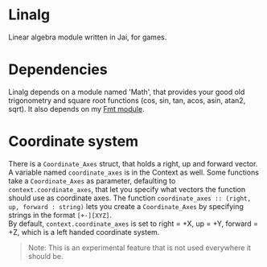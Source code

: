 # Linalg

Linear algebra module written in Jai, for games.

# Dependencies
Linalg depends on a module named 'Math', that provides your good old trigonometry and square root functions (cos, sin, tan, acos, asin, atan2, sqrt).
It also depends on my [Fmt module](https://github.com/ostef/jai-fmt).

# Coordinate system
There is a `Coordinate_Axes` struct, that holds a right, up and forward vector. A variable named `coordinate_axes` is in the Context as well.
Some functions take a `Coordinate_Axes` as parameter, defaulting to `context.coordinate_axes`, that let you specify what vectors the function should use as coordinate axes.
The function `coordinate_axes :: (right, up, forward : string)` lets you create a `Coordinate_Axes` by specifying strings in the format `[+-][XYZ]`.  
By default, `context.coordinate_axes` is set to right = +X, up = +Y, forward = +Z, which is a left handed coordinate system.

> Note: This is an experimental feature that is not used everywhere it should be.
